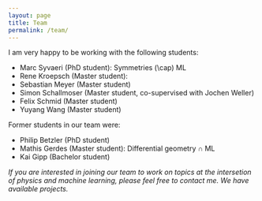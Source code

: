 ```yaml
---
layout: page
title: Team
permalink: /team/
---
```


I am very happy to be working with the following students:

- Marc Syvaeri (PhD student): Symmetries \(\cap\) ML
- Rene Kroepsch (Master student): 
- Sebastian Meyer (Master student)
- Simon Schallmoser (Master student, co-supervised with Jochen Weller)
- Felix Schmid (Master student)
- Yuyang Wang (Master student)

Former students in our team were:

- Philip Betzler (PhD student)
- Mathis Gerdes (Master student): Differential geometry $\cap$ ML 
- Kai Gipp (Bachelor student)


*If you are interested in joining our team to work on topics at the intersetion of physics and machine learning, please feel free to contact me. We have available projects.*
